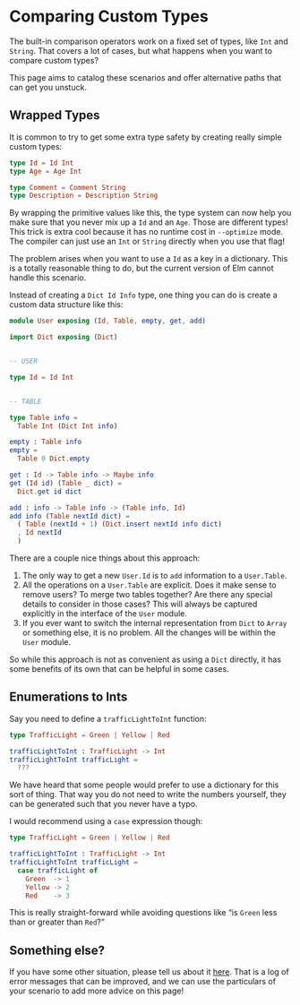 # Comparing Custom Types

The built-in comparison operators work on a fixed set of types, like `Int` and `String`. That covers a lot of cases, but what happens when you want to compare custom types?

This page aims to catalog these scenarios and offer alternative paths that can get you unstuck.


## Wrapped Types

It is common to try to get some extra type safety by creating really simple custom types:

```elm
type Id = Id Int
type Age = Age Int

type Comment = Comment String
type Description = Description String
```

By wrapping the primitive values like this, the type system can now help you make sure that you never mix up a `Id` and an `Age`. Those are different types! This trick is extra cool because it has no runtime cost in `--optimize` mode. The compiler can just use an `Int` or `String` directly when you use that flag!

The problem arises when you want to use a `Id` as a key in a dictionary. This is a totally reasonable thing to do, but the current version of Elm cannot handle this scenario.

Instead of creating a `Dict Id Info` type, one thing you can do is create a custom data structure like this:

```elm
module User exposing (Id, Table, empty, get, add)

import Dict exposing (Dict)


-- USER

type Id = Id Int


-- TABLE

type Table info =
  Table Int (Dict Int info)

empty : Table info
empty =
  Table 0 Dict.empty

get : Id -> Table info -> Maybe info
get (Id id) (Table _ dict) =
  Dict.get id dict

add : info -> Table info -> (Table info, Id)
add info (Table nextId dict) =
  ( Table (nextId + 1) (Dict.insert nextId info dict)
  , Id nextId
  )
```

There are a couple nice things about this approach:

1. The only way to get a new `User.Id` is to `add` information to a `User.Table`.
2. All the operations on a `User.Table` are explicit. Does it make sense to remove users? To merge two tables together? Are there any special details to consider in those cases? This will always be captured explicitly in the interface of the `User` module.
3. If you ever want to switch the internal representation from `Dict` to `Array` or something else, it is no problem. All the changes will be within the `User` module.

So while this approach is not as convenient as using a `Dict` directly, it has some benefits of its own that can be helpful in some cases.


## Enumerations to Ints

Say you need to define a `trafficLightToInt` function:

```elm
type TrafficLight = Green | Yellow | Red

trafficLightToInt : TrafficLight -> Int
trafficLightToInt trafficLight =
  ???
```

We have heard that some people would prefer to use a dictionary for this sort of thing. That way you do not need to write the numbers yourself, they can be generated such that you never have a typo.

I would recommend using a `case` expression though:

```elm
type TrafficLight = Green | Yellow | Red

trafficLightToInt : TrafficLight -> Int
trafficLightToInt trafficLight =
  case trafficLight of
    Green  -> 1
    Yellow -> 2
    Red    -> 3
```

This is really straight-forward while avoiding questions like “is `Green` less than or greater than `Red`?”


## Something else?

If you have some other situation, please tell us about it [here](https://github.com/elm/error-message-catalog/issues). That is a log of error messages that can be improved, and we can use the particulars of your scenario to add more advice on this page!
